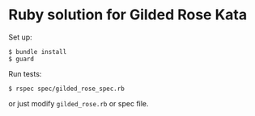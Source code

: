# Ruby solution for Gilded Rose Kata

Set up:

    $ bundle install
    $ guard

Run tests:

    $ rspec spec/gilded_rose_spec.rb

or just modify `gilded_rose.rb` or spec file.
